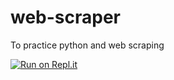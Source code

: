 # web-scraper
To practice python and web scraping

[![Run on Repl.it](https://repl.it/badge/github/copyx/web-scraper)](https://repl.it/github/copyx/web-scraper)